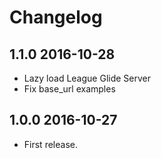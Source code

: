 Changelog
=========

1.1.0 2016-10-28
----------------

- Lazy load League Glide Server
- Fix base_url examples

1.0.0 2016-10-27
----------------

- First release.
